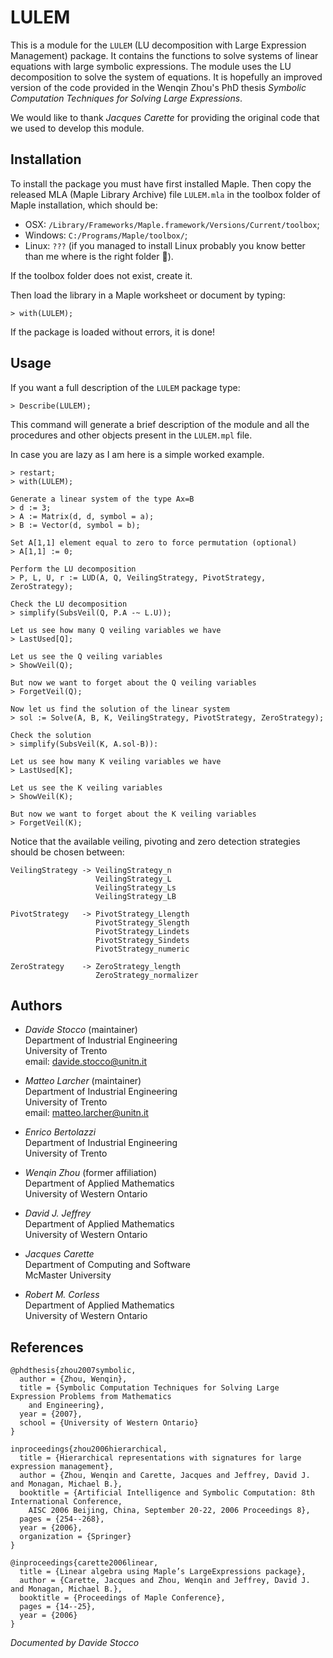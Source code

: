 # LULEM

This is a module for the `LULEM` (LU decomposition with Large Expression Management) package. It contains the functions to solve systems of linear equations with large symbolic expressions. The module uses the LU decomposition to solve the system of equations. It is hopefully an improved version of the code provided in the Wenqin Zhou's PhD thesis *Symbolic Computation Techniques for Solving Large Expressions*.

We would like to thank *Jacques Carette* for providing the original code that we used to develop this module.

## Installation

To install the package you must have first installed Maple. Then copy the released MLA (Maple Library Archive) file `LULEM.mla` in the toolbox folder of Maple installation, which should be:

- OSX: `/Library/Frameworks/Maple.framework/Versions/Current/toolbox`;
- Windows: `C:/Programs/Maple/toolbox/`;
- Linux: `???` (if you managed to install Linux probably you know better than me where is the right folder 🫡).

If the toolbox folder does not exist, create it.

Then load the library in a Maple worksheet or document by typing:
```
> with(LULEM);
```
If the package is loaded without errors, it is done!

## Usage

If you want a full description of the `LULEM` package type:
```
> Describe(LULEM);
```
This command will generate a brief description of the module and all the procedures and other objects present in the `LULEM.mpl` file.

In case you are lazy as I am here is a simple worked example.

```
> restart;
> with(LULEM);

Generate a linear system of the type Ax=B
> d := 3;
> A := Matrix(d, d, symbol = a);
> B := Vector(d, symbol = b);

Set A[1,1] element equal to zero to force permutation (optional)
> A[1,1] := 0;

Perform the LU decomposition
> P, L, U, r := LUD(A, Q, VeilingStrategy, PivotStrategy, ZeroStrategy);

Check the LU decomposition
> simplify(SubsVeil(Q, P.A -~ L.U));

Let us see how many Q veiling variables we have
> LastUsed[Q];

Let us see the Q veiling variables
> ShowVeil(Q);

But now we want to forget about the Q veiling variables
> ForgetVeil(Q);

Now let us find the solution of the linear system
> sol := Solve(A, B, K, VeilingStrategy, PivotStrategy, ZeroStrategy);

Check the solution
> simplify(SubsVeil(K, A.sol-B)):

Let us see how many K veiling variables we have
> LastUsed[K];

Let us see the K veiling variables
> ShowVeil(K);

But now we want to forget about the K veiling variables
> ForgetVeil(K);
```

Notice that the available veiling, pivoting and zero detection strategies should be chosen between:
```
VeilingStrategy -> VeilingStrategy_n
                   VeilingStrategy_L
                   VeilingStrategy_Ls
                   VeilingStrategy_LB

PivotStrategy   -> PivotStrategy_Llength
                   PivotStrategy_Slength
                   PivotStrategy_Lindets
                   PivotStrategy_Sindets
                   PivotStrategy_numeric

ZeroStrategy    -> ZeroStrategy_length
                   ZeroStrategy_normalizer
```

## Authors

- *Davide Stocco* (maintainer) \
  Department of Industrial Engineering \
  University of Trento \
  email: davide.stocco@unitn.it

- *Matteo Larcher* (maintainer) \
  Department of Industrial Engineering \
  University of Trento \
  email: matteo.larcher@unitn.it

- *Enrico Bertolazzi* \
  Department of Industrial Engineering \
  University of Trento

- *Wenqin Zhou* (former affiliation) \
  Department of Applied Mathematics \
  University of Western Ontario

- *David J. Jeffrey* \
  Department of Applied Mathematics \
  University of Western Ontario

- *Jacques Carette* \
  Department of Computing and Software \
  McMaster University

- *Robert M. Corless* \
  Department of Applied Mathematics \
  University of Western Ontario

## References

```
@phdthesis{zhou2007symbolic,
  author = {Zhou, Wenqin},
  title = {Symbolic Computation Techniques for Solving Large Expression Problems from Mathematics
    and Engineering},
  year = {2007},
  school = {University of Western Ontario}
}
```

```
inproceedings{zhou2006hierarchical,
  title = {Hierarchical representations with signatures for large expression management},
  author = {Zhou, Wenqin and Carette, Jacques and Jeffrey, David J. and Monagan, Michael B.},
  booktitle = {Artificial Intelligence and Symbolic Computation: 8th International Conference,
    AISC 2006 Beijing, China, September 20-22, 2006 Proceedings 8},
  pages = {254--268},
  year = {2006},
  organization = {Springer}
}
```

```
@inproceedings{carette2006linear,
  title = {Linear algebra using Maple’s LargeExpressions package},
  author = {Carette, Jacques and Zhou, Wenqin and Jeffrey, David J. and Monagan, Michael B.},
  booktitle = {Proceedings of Maple Conference},
  pages = {14--25},
  year = {2006}
}
```

*Documented by Davide Stocco*
